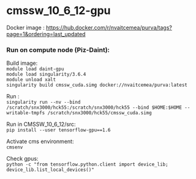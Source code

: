 # cmssw_10_6_12-gpu
Docker image : https://hub.docker.com/r/nvaitcemea/purva/tags?page=1&ordering=last_updated

### Run on compute node (Piz-Daint):
Build image: <br>
```module load daint-gpu```<br>
```module load singularity/3.6.4```<br>
```module unload xalt```<br>
```singularity build cmssw_cuda.simg docker://nvaitcemea/purva:latest```
<br>

Run : <br>
```singularity run --nv --bind /scratch/snx3000/hck55:/scratch/snx3000/hck55 --bind $HOME:$HOME --writable-tmpfs /scratch/snx3000/hck55/cmssw_cuda.simg```<br>

Run in CMSSW_10_6_12/src: <br>
```pip install --user tensorflow-gpu==1.6```<br>

Activate cms environment:<br>
```cmsenv```<br>

Check gpus: <br>
```python -c "from tensorflow.python.client import device_lib; device_lib.list_local_devices()"```
